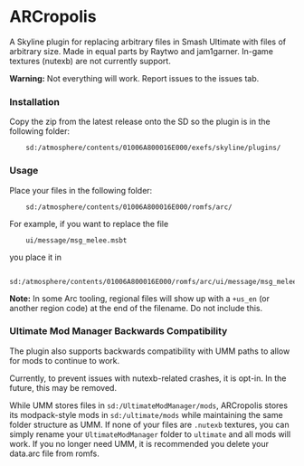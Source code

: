 # ARCropolis

A Skyline plugin for replacing arbitrary files in Smash Ultimate with files of arbitrary size. Made in equal parts by Raytwo and jam1garner. In-game textures (nutexb) are not currently support.


**Warning:** Not everything will work. Report issues to the issues tab.

### Installation

Copy the zip from the latest release onto the SD so the plugin is in the following folder:

```
    sd:/atmosphere/contents/01006A800016E000/exefs/skyline/plugins/
```

### Usage

Place your files in the following folder:

```
    sd:/atmosphere/contents/01006A800016E000/romfs/arc/
```

For example, if you want to replace the file

```
    ui/message/msg_melee.msbt
```

you place it in

```
    sd:/atmosphere/contents/01006A800016E000/romfs/arc/ui/message/msg_melee.msbt
```

**Note:** In some Arc tooling, regional files will show up with a `+us_en` (or another region code) at the end of the filename. Do not include this.

### Ultimate Mod Manager Backwards Compatibility

The plugin also supports backwards compatibility with UMM paths to allow for mods to continue to work.

Currently, to prevent issues with nutexb-related crashes, it is opt-in. In the future, this may be removed.

While UMM stores files in `sd:/UltimateModManager/mods`, ARCropolis stores its modpack-style mods in `sd:/ultimate/mods` while maintaining the same folder structure as UMM. If none of your files are `.nutexb` textures, you can simply rename your `UltimateModManager` folder to `ultimate` and all mods will work. If you no longer need UMM, it is recommended you delete your data.arc file from romfs.
